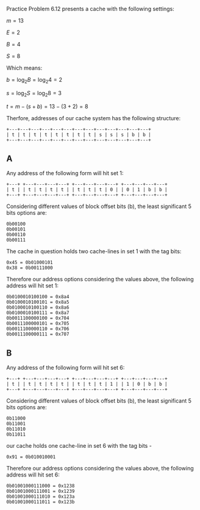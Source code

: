 Practice Problem 6.12 presents a cache with the following settings:

$m = 13$

$E = 2$

$B = 4$

$S = 8$

Which means:

$b = \log_{2}{B} = \log_{2}{4} = 2$

$s = \log_{2}{S} = \log_{2}{8} = 3$

$t = m - (s + b) = 13 - (3 + 2) = 8$

Therfore, addresses of our cache system has the following structure:

```
+---+---+---+---+---+---+---+---+---+---+---+---+---+
| t | t | t | t | t | t | t | t | s | s | s | b | b |
+---+---+---+---+---+---+---+---+---+---+---+---+---+
```


## A
Any address of the following form will hit set 1:
```
+---+ +---+---+---+---+ +---+---+---+---+ +---+---+---+---+
| t | | t | t | t | t | | t | t | t | 0 | | 0 | 1 | b | b |
+---+ +---+---+---+---+ +---+---+---+---+ +---+---+---+---+
```
Considering different values of block offset bits (b), the least significant 5 bits options are:
```
0b00100
0b00101
0b00110
0b00111
```

The cache in question holds two cache-lines in set 1 with the tag bits:
```
0x45 = 0b01000101
0x38 = 0b00111000
```

Therefore our address options considering the values above, the following address will hit set 1:
```
0b0100010100100 = 0x8a4
0b0100010100101 = 0x8a5
0b0100010100110 = 0x8a6
0b0100010100111 = 0x8a7
0b0011100000100 = 0x704
0b0011100000101 = 0x705
0b0011100000110 = 0x706
0b0011100000111 = 0x707
```


## B
Any address of the following form will hit set 6:
```
+---+ +---+---+---+---+ +---+---+---+---+ +---+---+---+---+
| t | | t | t | t | t | | t | t | t | 1 | | 1 | 0 | b | b |
+---+ +---+---+---+---+ +---+---+---+---+ +---+---+---+---+
```
Considering different values of block offset bits (b), the least significant 5 bits options are:
```
0b11000
0b11001
0b11010
0b11011
```

our cache holds one cache-line in set 6 with the tag bits -
```
0x91 = 0b010010001
```

Therefore our address options considering the values above, the following address will hit set 6:
```
0b01001000111000 = 0x1238
0b01001000111001 = 0x1239
0b01001000111010 = 0x123a
0b01001000111011 = 0x123b
```

